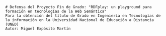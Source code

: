 	# Defensa del Proyecto Fin de Grado: "RDFplay: un playground para formación en tecnologías de la Web Semántica"
	Para la obtención del título de Grado en Ingeniería en Tecnologías de la información en la Universidad Nacional de Educación a Distancia (UNED)
	Autor: Miguel Expósito Martín